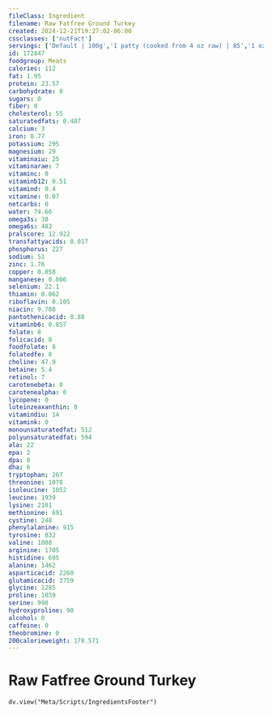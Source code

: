 ```yaml
---
fileClass: Ingredient
filename: Raw Fatfree Ground Turkey
created: 2024-12-21T19:27:02-06:00
cssclasses: ['nutFact']
servings: ['Default | 100g','1 patty (cooked from 4 oz raw) | 85','1 oz | 28.4','1 lb | 453']
id: 172847
foodgroup: Meats
calories: 112
fat: 1.95
protein: 23.57
carbohydrate: 0
sugars: 0
fiber: 0
cholesterol: 55
saturatedfats: 0.487
calcium: 3
iron: 0.77
potassium: 295
magnesium: 29
vitaminaiu: 25
vitaminarae: 7
vitaminc: 0
vitaminb12: 0.51
vitamind: 0.4
vitamine: 0.07
netcarbs: 0
water: 74.66
omega3s: 38
omega6s: 483
pralscore: 12.922
transfattyacids: 0.017
phosphorus: 227
sodium: 51
zinc: 1.76
copper: 0.058
manganese: 0.006
selenium: 22.1
thiamin: 0.062
riboflavin: 0.105
niacin: 9.708
pantothenicacid: 0.88
vitaminb6: 0.857
folate: 8
folicacid: 0
foodfolate: 8
folatedfe: 8
choline: 47.9
betaine: 5.4
retinol: 7
carotenebeta: 0
carotenealpha: 0
lycopene: 0
luteinzeaxanthin: 0
vitamindiu: 14
vitamink: 0
monounsaturatedfat: 512
polyunsaturatedfat: 594
ala: 22
epa: 2
dpa: 8
dha: 6
tryptophan: 267
threonine: 1078
isoleucine: 1052
leucine: 1939
lysine: 2101
methionine: 691
cystine: 248
phenylalanine: 915
tyrosine: 832
valine: 1088
arginine: 1705
histidine: 695
alanine: 1462
asparticacid: 2268
glutamicacid: 3759
glycine: 1285
proline: 1039
serine: 998
hydroxyproline: 90
alcohol: 0
caffeine: 0
theobromine: 0
200calorieweight: 178.571
---
```


# Raw Fatfree Ground Turkey

```dataviewjs
dv.view("Meta/Scripts/IngredientsFooter")
```